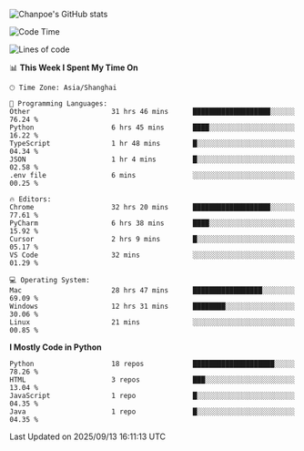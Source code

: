 ![Chanpoe's GitHub stats](https://github-readme-stats.vercel.app/api?username=Chanpoe&show_icons=true&count_private=true&theme=cobalt)

<!--START_SECTION:waka-->
![Code Time](http://img.shields.io/badge/Code%20Time-1%2C027%20hrs%2035%20mins-blue)

![Lines of code](https://img.shields.io/badge/From%20Hello%20World%20I%27ve%20Written-1.9%20million%20lines%20of%20code-blue)

📊 **This Week I Spent My Time On** 

```text
🕑︎ Time Zone: Asia/Shanghai

💬 Programming Languages: 
Other                    31 hrs 46 mins      ███████████████████░░░░░░   76.24 % 
Python                   6 hrs 45 mins       ████░░░░░░░░░░░░░░░░░░░░░   16.22 % 
TypeScript               1 hr 48 mins        █░░░░░░░░░░░░░░░░░░░░░░░░   04.34 % 
JSON                     1 hr 4 mins         █░░░░░░░░░░░░░░░░░░░░░░░░   02.58 % 
.env file                6 mins              ░░░░░░░░░░░░░░░░░░░░░░░░░   00.25 % 

🔥 Editors: 
Chrome                   32 hrs 20 mins      ███████████████████░░░░░░   77.61 % 
PyCharm                  6 hrs 38 mins       ████░░░░░░░░░░░░░░░░░░░░░   15.92 % 
Cursor                   2 hrs 9 mins        █░░░░░░░░░░░░░░░░░░░░░░░░   05.17 % 
VS Code                  32 mins             ░░░░░░░░░░░░░░░░░░░░░░░░░   01.29 % 

💻 Operating System: 
Mac                      28 hrs 47 mins      █████████████████░░░░░░░░   69.09 % 
Windows                  12 hrs 31 mins      ████████░░░░░░░░░░░░░░░░░   30.06 % 
Linux                    21 mins             ░░░░░░░░░░░░░░░░░░░░░░░░░   00.85 % 
```

**I Mostly Code in Python** 

```text
Python                   18 repos            ████████████████████░░░░░   78.26 % 
HTML                     3 repos             ███░░░░░░░░░░░░░░░░░░░░░░   13.04 % 
JavaScript               1 repo              █░░░░░░░░░░░░░░░░░░░░░░░░   04.35 % 
Java                     1 repo              █░░░░░░░░░░░░░░░░░░░░░░░░   04.35 % 
```




 Last Updated on 2025/09/13 16:11:13 UTC
<!--END_SECTION:waka-->
